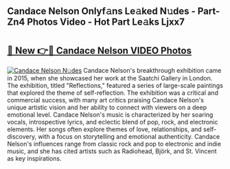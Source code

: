 ## Candace Nelson Onlyf𝚊ns Le𝚊ked N𝚞des - Part-Zn4 Photos Video - Hot Part Le𝚊ks Ljxx7

# <h2><a href="http://ab96996.deff.icu/?id=Candace+Nelson">🔗 New 👉🔴 Candace Nelson VIDEO Photos</a></h2>

[![Candace Nelson N𝚞des](https://i.imgur.com/rIISA9y.gif)](http://ab96996.deff.icu/?id=Candace+Nelson)
Candace Nelson's breakthrough exhibition came in 2015, when she showcased her work at the Saatchi Gallery in London. The exhibition, titled "Reflections," featured a series of large-scale paintings that explored the theme of self-reflection. The exhibition was a critical and commercial success, with many art critics praising Candace Nelson's unique artistic vision and her ability to connect with viewers on a deep emotional level. Candace Nelson's music is characterized by her soaring vocals, introspective lyrics, and eclectic blend of pop, rock, and electronic elements. Her songs often explore themes of love, relationships, and self-discovery, with a focus on storytelling and emotional authenticity. Candace Nelson's influences range from classic rock and pop to electronic and indie music, and she has cited artists such as Radiohead, Björk, and St. Vincent as key inspirations.
